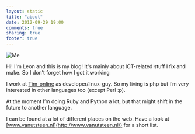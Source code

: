 ```yaml
---
layout: static
title: "about"
date: 2012-09-29 19:00
comments: true
sharing: true
footer: true
---
```

<!-- ![Me](/images/uploads/2008/06/pasfoto-202x300.jpg) -->

<img class="right" src="/images/uploads/2008/06/pasfoto-202x300.jpg" alt="Me">

Hi! I'm Leon and this is my blog! It's mainly about ICT-related stuff I fix and make. So I don’t forget how I got it working

I work at [Tim_online](http://www.tim-online.nl/) as developer/linux-guy. So my living is php but I’m very interested in other languages too (except Perl :p).

At the moment I’m doing Ruby and Python a lot, but that might shift in the future to another language.

I can be found at a lot of different places on the web. Have a look at [www.vanutsteen.nl](http://www.vanutsteen.nl/) for a short list.